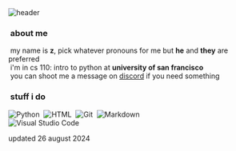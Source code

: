 <img alt="header" src="https://wallpaper.forfun.com/fetch/34/34e2207671976941581bcfbf0c9a6b16.jpeg" align="center">

### &nbsp;about me

&nbsp;my name is **z**, pick whatever pronouns for me but **he** and **they** are preferred\
&nbsp;i'm in cs 110: intro to python at **university of san francisco**\
&nbsp;you can shoot me a message on [discord](https://discord.com/users/839601350865584158) if you need something

### &nbsp;stuff i do

![Python](https://img.shields.io/badge/-Python-05122A?style=flat&logo=python)&nbsp;
![HTML](https://img.shields.io/badge/-HTML-05122A?style=flat&logo=HTML5)&nbsp;
![Git](https://img.shields.io/badge/-Git-05122A?style=flat&logo=git)&nbsp;
![Markdown](https://img.shields.io/badge/-Markdown-05122A?style=flat&logo=markdown)\
![Visual Studio Code](https://img.shields.io/badge/-Visual%20Studio%20Code-05122A?style=flat&logo=visual-studio-code&logoColor=007ACC)&nbsp;

updated 26 august 2024
